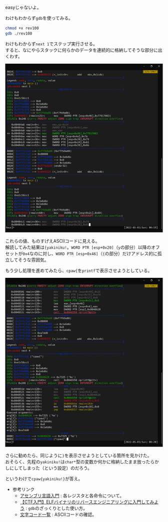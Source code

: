 easyじゃないよ。  

わけもわからず``gdb``を使ってみる。  

```bash
chmod +x rev100
gdb ./rev100
```

わけもわからず``next 1``でステップ実行させる。  
すると、なにやらスタックに何らかのデータを連続的に格納してそうな部分に出くわす。  

![a](./a.png)  

これらの値、ものすげえASCIIコードに見える。  
解読してみた結果は``{yakiniku!``。``WORD PTR [esp+0x20]``（``y``の部分）以降のオフセットが``0x4``なのに対し、``WORD PTR [esp+0x46]``（``{``の部分）だけアドレス的に孤立してそうな雰囲気。  

もう少し処理を進めてみたら、``cpaw{``を``printf``で表示させようとしている。  

![b](./b.png)  

さらに勧めたら、同じように``}``を表示させようとしている箇所を見かけた。  
おそらく、先程の``yakiniku!``は``char*``型の変数か何かに格納したまま放ったらかしにしてしまった（という設定）のだろう。  

というわけで``cpaw{yakiniku!}``が答え。  

- 参考リンク
  - [アセンブリ言語入門](http://ext-web.edu.sgu.ac.jp/koike/CA14/assembler_content.html) : 各レジスタと各命令について。
  - [【CTF入門】ELFバイナリのリバースエンジニアリングに入門してみよう](https://yukituna.com/3711/) : ``gdb``のざっくりとした使い方。
  - [文字コード一覧](https://www.alaxala.com/jp/techinfo/archive/manual/AX2400S/HTML/11_7/OPEREF/0008.HTM) : ASCIIコードの確認。
